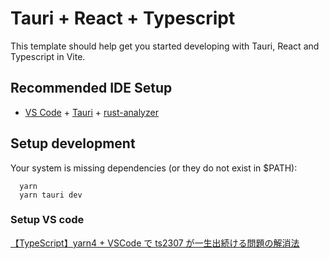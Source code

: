 # Tauri + React + Typescript

This template should help get you started developing with Tauri, React and Typescript in Vite.

## Recommended IDE Setup

- [VS Code](https://code.visualstudio.com/) + [Tauri](https://marketplace.visualstudio.com/items?itemName=tauri-apps.tauri-vscode) + [rust-analyzer](https://marketplace.visualstudio.com/items?itemName=rust-lang.rust-analyzer)

## Setup development

Your system is missing dependencies (or they do not exist in $PATH):

```Text
  yarn
  yarn tauri dev
```

### Setup VS code

[【TypeScript】yarn4 + VSCode で ts2307 が一生出続ける問題の解消法](https://qiita.com/Enokisan/items/8007c6a943058bcf7073)
